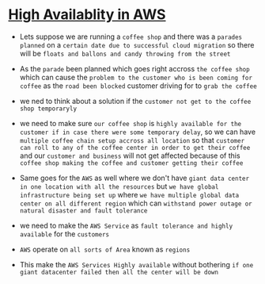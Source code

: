 # <ins> High Availablity in AWS </ins> #

- Lets suppose we are running a `coffee shop` and there was a `parades planned` on a `certain date due to successful cloud migration` so there will be `floats and ballons and candy throwing from the street`

- As the `parade` been planned which goes right accross `the coffee shop` which can cause the `problem to the customer who is been coming for coffee` as the `road been blocked` customer driving for to `grab the coffee`

- we ned to think about a solution if the `customer not get to the coffee shop temporaryly`

- we need to make sure `our coffee shop` is `highly available for the customer if in case there were some temporary delay`,  so we can have `multiple coffee chain setup accross all location` so that `customer can roll to any of the coffee center in order to get their coffee` and our `customer and business` will not get affected because of this `coffee shop making the coffee and customer getting their coffee`

- Same goes for the `AWS` as well where we don't have `giant data center in one location with all the resources` but `we have global infrastructure being set up` where `we have multiple global data center on all different region` which can `withstand power outage or natural disaster and fault tolerance `

- we need to make the `AWS Service` as `fault tolerance and highly available` for the `customers`

- `AWS` operate on `all sorts of Area` known as `regions`

- This make the `AWS Services Highly available` without bothering `if one giant datacenter failed then all the center will be down`

